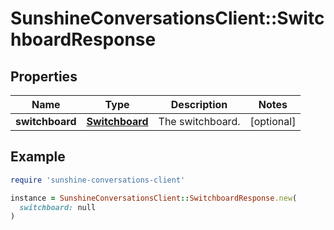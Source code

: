 # SunshineConversationsClient::SwitchboardResponse

## Properties

| Name | Type | Description | Notes |
| ---- | ---- | ----------- | ----- |
| **switchboard** | [**Switchboard**](Switchboard.md) | The switchboard. | [optional] |

## Example

```ruby
require 'sunshine-conversations-client'

instance = SunshineConversationsClient::SwitchboardResponse.new(
  switchboard: null
)
```

